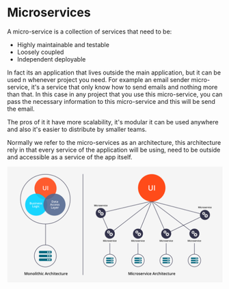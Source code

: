 # Microservices

A micro-service is a collection of services that need to be:

* Highly maintainable and testable
* Loosely coupled
* Independent deployable

In fact its an application that lives outside the main application, but it can be used n whenever project you need. For example an email sender micro-service, it's a service that only know how to send emails and nothing more than that. In this case in any project that you use this micro-service, you can pass the necessary information to this micro-service and this will be send the email.

The pros of it it have more scalability, it's modular it can be used anywhere and also it's easier to distribute by smaller teams.

Normally we refer to the micro-services as an architecture, this architecture rely in that every service of the application will be using, need to be outside and accessible as a service of the app itself.

![Monolithic architecture vs Micro-service architecture](../.gitbook/assets/3581.1541934780.png)

